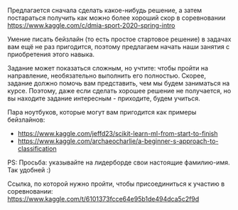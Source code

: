 Предлагается сначала сделать какое-нибудь решение, а затем постараться получить как можно более хороший скор в соревновании https://www.kaggle.com/c/dmia-sport-2020-spring-intro

Умение писать бейзлайн (то есть простое стартовое решение) в задачах вам ещё не раз пригодится, поэтому предлагаем начать наши занятия с приобретения этого навыка.

Задание может показаться сложным, но учтите: чтобы пройти на направление, необязательно выполнить его полностью. Скорее, задание должно помочь вам представить, чем мы будем заниматься на курсе. Поэтому, даже если сделать хорошее решение не получается, но вы находите задание интересным - приходите, будем учиться.

Пара ноутбуков, которые могут вам пригодится как примеры бейзлайнов:

- https://www.kaggle.com/jeffd23/scikit-learn-ml-from-start-to-finish
- https://www.kaggle.com/archaeocharlie/a-beginner-s-approach-to-classification

PS: Просьба: указывайте на лидерборде свои настоящие фамилию-имя. Так удобней :)

Ссылка, по которой нужно пройти, чтобы присоединиться к участию в соревновании: https://www.kaggle.com/t/6101373fcce64e95b1de494dca5c2f9d
